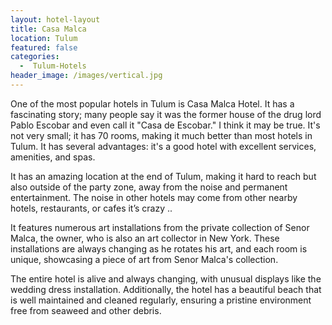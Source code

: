 ```yaml
---
layout: hotel-layout
title: Casa Malca
location: Tulum
featured: false
categories:
  -  Tulum-Hotels
header_image: /images/vertical.jpg
---
```

One of the most popular hotels in Tulum is Casa Malca Hotel. It has a fascinating story; many people say it was the former house of the drug lord Pablo Escobar and even call it "Casa de Escobar." I think it may be true. It's not very small; it has 70 rooms, making it much better than most hotels in Tulum. It has several advantages: it's a good hotel with excellent services, amenities, and spas.

It has an amazing location at the end of Tulum, making it hard to reach but also outside of the party zone, away from the noise and permanent entertainment.
The noise in other hotels may come from other nearby hotels, restaurants, or cafes it’s crazy ..

It features numerous art installations from the private collection of Senor Malca, the owner, who is also an art collector in New York. These installations are always changing as he rotates his art, and each room is unique, showcasing a piece of art from Senor Malca's collection.

The entire hotel is alive and always changing, with unusual displays like the wedding dress installation. Additionally, the hotel has a beautiful beach that is well maintained and cleaned regularly, ensuring a pristine environment free from seaweed and other debris.